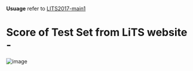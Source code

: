 **Usuage**
refer to [LITS2017-main1](https://github.com/zz10001/LITS2017-main1)

# Score of Test Set from LiTS website -
![image](https://github.com/zz10001/LITS2017-main2/codalab.png)

